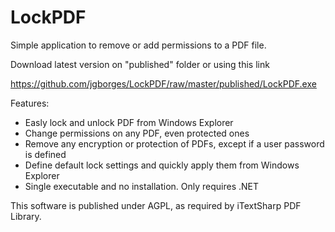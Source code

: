 # LockPDF

Simple application to remove or add permissions to a PDF file.

Download latest version on "published" folder or using this link

https://github.com/jgborges/LockPDF/raw/master/published/LockPDF.exe

Features: 

- Easly lock and unlock PDF from Windows Explorer
- Change permissions on any PDF, even protected ones
- Remove any encryption or protection of PDFs, except if a user password is defined
- Define default lock settings and quickly apply them from Windows Explorer
- Single executable and no installation. Only requires .NET

This software is published under AGPL, as required by iTextSharp PDF Library.
